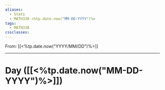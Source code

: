 ```yaml
---
aliases:
  - Stats
  - MATH330 <%tp.date.now("MM-DD-YYYY")%>
tags:
  - MATH330
cssclasses:
---
```

From: [[<%tp.date.now("YYYY/MM/DD")%>]]

-------
# Day  ([[<%tp.date.now("MM-DD-YYYY")%>]])
